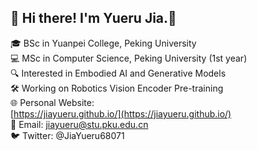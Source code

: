 ## 👋 Hi there! I'm Yueru Jia.👧

<!--
**jiayueru/jiayueru** is a ✨ _special_ ✨ repository because its `README.md` (this file) appears on your GitHub profile.

Here are some ideas to get you started:

- 🔭 I’m currently working on ...
- 🌱 I’m currently learning ...
- 👯 I’m looking to collaborate on ...
- 🤔 I’m looking for help with ...
- 💬 Ask me about ...
- 📫 How to reach me: ...
- 😄 Pronouns: ...
- ⚡ Fun fact: ...
-->

🎓 BSc in Yuanpei College, Peking University  
💻 MSc in Computer Science, Peking University (1st year)  
🔍 Interested in Embodied AI and Generative Models  
🛠️ Working on Robotics Vision Encoder Pre-training  
🌐 Personal Website:  
[https://jiayueru.github.io/](https://jiayueru.github.io/)  
📧 Email: jiayueru@stu.pku.edu.cn  
🐦 Twitter: @JiaYueru68071  
